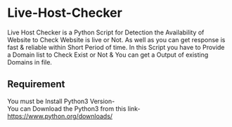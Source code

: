 # Live-Host-Checker
Live Host Checker is a Python Script for Detection the Availability of Website to Check Website is live or Not. As well as you can get response is fast & reliable within Short Period of time. In this Script you have to Provide a Domain list to Check Exist or Not & You can get a Output of existing Domains in file.

## Requirement
You must be Install Python3 Version-<br/>
You can Download the Python3 from this link-
https://www.python.org/downloads/
